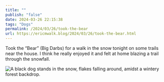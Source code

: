 ```yaml
---
title: ""
publish: "false"
date: 2024-03-26 22:15:38
tags: "Dogs"
permalink: /2024/03/26/took-the-bear
url: https://ericmwalk.blog/2024/03/26/took-the-bear.html
---
```


Took the “Bear” (Big Darbs) for a walk in the snow tonight on some trails near the house. I think he really enjoyed it and felt at home blazing a trail through the snowfall.

![A black dog stands in the snow, flakes falling around, amidst a wintery forest backdrop.](https://ericmwalk.blog/uploads/2024/img-8450.jpeg)